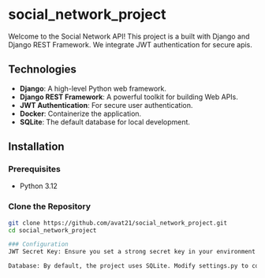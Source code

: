 # social_network_project
Welcome to the Social Network API! This project is a built with Django and Django REST Framework. We integrate JWT authentication for secure apis.

## Technologies

- **Django**: A high-level Python web framework.
- **Django REST Framework**: A powerful toolkit for building Web APIs.
- **JWT Authentication**: For secure user authentication.
- **Docker**: Containerize the application.
- **SQLite**: The default database for local development.

## Installation

### Prerequisites

- Python 3.12

### Clone the Repository

```bash
git clone https://github.com/avat21/social_network_project.git
cd social_network_project

### Configuration
JWT Secret Key: Ensure you set a strong secret key in your environment variables. Update the SECRET_KEY in your .env file or Docker environment.

Database: By default, the project uses SQLite. Modify settings.py to configure other databases like PostgreSQL or MySQL if needed.

